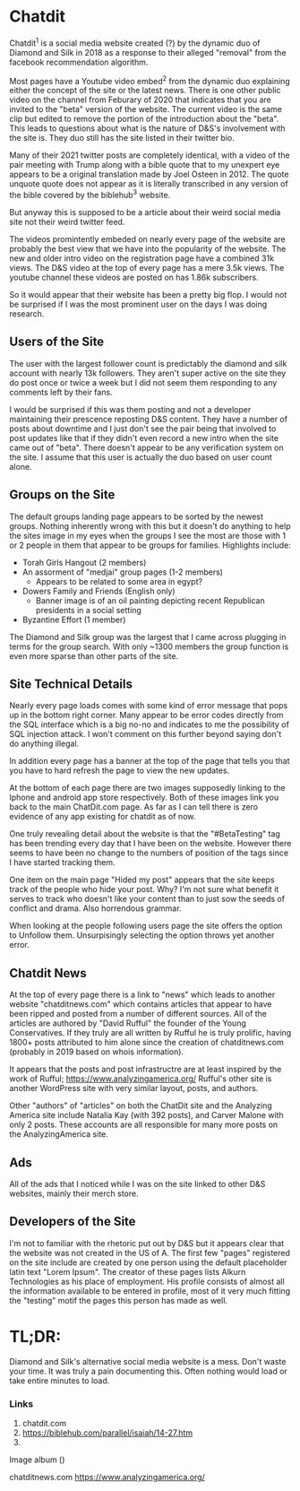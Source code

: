 # Chatdit

Chatdit<sup>1</sup> is a social media website created (?) by the dynamic duo of Diamond and Silk in 2018 as a response to their alleged "removal" from the facebook recommendation algorithm. 

Most pages have a Youtube video embed<sup>2</sup> from the dynamic duo explaining either the concept of the site or the latest news. There is one other public video on the channel from Feburary of 2020 that indicates that you are invited to the "beta" version of the website. The current video is the same clip but edited to remove the portion of the introduction about the "beta". This leads to questions about what is the nature of D&S's involvement with the site is. They duo still has the site listed in their twitter bio. 

Many of their 2021 twitter posts are completely identical, with a video of the pair meeting with Trump along with a bible quote that to my unexpert eye appears to be a original translation made by Joel Osteen in 2012. The quote unquote quote does not appear as it is literally transcribed in any version of the bible covered by the biblehub<sup>3</sup>  website.

But anyway this is supposed to be a article about their weird social media site not their weird twitter feed. 

The videos promintently embeded on nearly every page of the website are probably the best view that we have into the popularity of the website. The new and older intro video on the registration page have a combined 31k views. The D&S video at the top of every page has a mere 3.5k views. The youtube channel these videos are posted on has 1.86k subscribers.

So it would appear that their website has been a pretty big flop. I would not be surprised if I was the most prominent user on the days I was doing research.

## Users of the Site

The user with the largest follower count is predictably the diamond and silk account with nearly 13k followers. They aren't super active on the site they do post once or twice a week but I did not seem them responding to any comments left by their fans.

I would be surprised if this was them posting and not a developer maintaining their prescence reposting D&S content. They have a number of posts about downtime and I just don't see the pair being that involved to post updates like that if they didn't even record a new intro when the site came out of "beta". There doesn't appear to be any verification system on the site. I assume that this user is actually the duo based on user count alone.

## Groups on the Site

The default groups landing page appears to be sorted by the newest groups. Nothing inherently wrong with this but it doesn't do anything to help the sites image in my eyes when the groups I see the most are those with 1 or 2 people in them that appear to be groups for families.
Highlights include:

- Torah Girls Hangout (2 members)
- An assorment of "medjai" group pages (1-2 members) 
  - Appears to be related to some area in egypt?
- Dowers Family and Friends (English only)
  - Banner image is of an oil painting depicting recent Republican presidents in a social setting
- Byzantine Effort (1 member)

The Diamond and Silk group was the largest that I came across plugging in terms for the group search. With only ~1300 members the group function is even more sparse than other parts of the site.

## Site Technical Details

Nearly every page loads comes with some kind of error message that pops up in the bottom right corner. Many appear to be error codes directly from the SQL interface which is a big no-no and indicates to me the possibility of SQL injection attack. I won't comment on this further beyond saying don't do anything illegal.

In addition every page has a banner at the top of the page that tells you that you have to hard refresh the page to view the new updates.

At the bottom of each page there are two images supposedly linking to the Iphone and android app store respectively. Both of these images link you back to the main ChatDit.com page. As far as I can tell there is zero evidence of any app existing for chatdit as of now.

One truly revealing detail about the website is that the "#BetaTesting" tag has been trending every day that I have been on the website. However there seems to have been no change to the numbers of position of the tags since I have started tracking them.

One item on the main page "Hided my post" appears that the site keeps track of the people who hide your post. Why? I'm not sure what benefit it serves to track who doesn't like your content than to just sow the seeds of conflict and drama. Also horrendous grammar.

When looking at the people following users page the site offers the option to Unfollow them. Unsurpisingly selecting the option throws yet another error.

## Chatdit News

At the top of every page there is a link to "news" which leads to another website "chatditnews.com" which contains articles that appear to have been ripped and posted from a number of different sources. All of the articles are authored by "David Rufful" the founder of the Young Conservatives. If they truly are all written by Rufful he is truly prolific, having 1800+ posts attributed to him alone since the creation of chatditnews.com (probably in 2019 based on whois information).

It appears that the posts and post infrastructre are at least inspired by the work of Rufful; 
https://www.analyzingamerica.org/
Rufful's other site is another WordPress site with very similar layout, posts, and authors.

Other "authors" of "articles" on both the ChatDit site and the Analyzing America site include Natalia Kay (with 392 posts), and Carver Malone with only 2 posts. These accounts are all responsible for many more posts on the AnalyzingAmerica site.

## Ads

All of the ads that I noticed while I was on the site linked to other D&S websites, mainly their merch store.

## Developers of the Site

I'm not to familiar with the rhetoric put out by D&S but it appears clear that the website was not created in the US of A. The first few "pages" registered on the site include are created by one person using the default placeholder latin text "Lorem Ipsum". The creator of these pages lists Alkurn Technologies as his place of employment. His profile consists of almost all the information available to be entered in profile, most of it very much fitting the "testing" motif the pages this person has made as well.

# TL;DR:

Diamond and Silk's alternative social media website is a mess. Don't waste your time. It was truly a pain documenting this. Often nothing would load or take entire minutes to load.

### Links
1. chatdit.com
2. https://biblehub.com/parallel/isaiah/14-27.htm
3. 
Image album ()

chatditnews.com
https://www.analyzingamerica.org/
